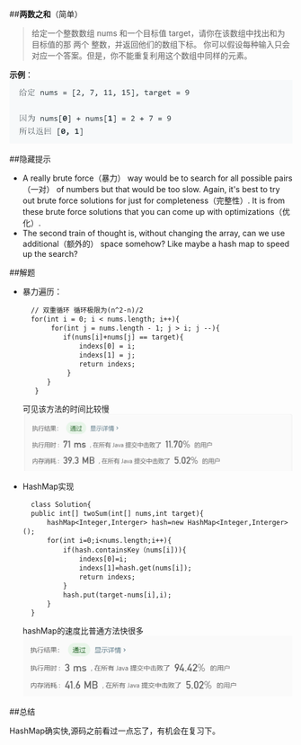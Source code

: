 ##**两数之和**（简单）
>给定一个整数数组 nums 和一个目标值 target，请你在该数组中找出和为目标值的那 两个 整数，并返回他们的数组下标。
你可以假设每种输入只会对应一个答案。但是，你不能重复利用这个数组中同样的元素。

**示例**：
![](pic/1.jpg)


##隐藏提示

- A really brute force（暴力） way would be to search for all possible pairs（一对） of numbers but that would be too slow. Again, it's best to try out brute force solutions for just for completeness（完整性）. It is from these brute force solutions that you can come up with optimizations（优化）.
- The second train of thought is, without changing the array, can we use additional（额外的） space somehow? Like maybe a hash map to speed up the search?

##解题

- 暴力遍历：

		// 双重循环 循环极限为(n^2-n)/2 
		for(int i = 0; i < nums.length; i++){
	         for(int j = nums.length - 1; j > i; j --){
	            if(nums[i]+nums[j] == target){
	                indexs[0] = i;
	                indexs[1] = j; 
	                return indexs;
	             }
	        }
	     }

	可见该方法的时间比较慢
	![](pic/1time1.jpg)

- HashMap实现

		class Solution{
		public int[] twoSum(int[] nums,int target){
			hashMap<Integer,Interger> hash=new HashMap<Integer,Interger>();
			for(int i=0;i<nums.length;i++){
				if(hash.containsKey（nums[i])){
					indexs[0]=i;
					indexs[1]=hash.get(nums[i]);
					return indexs;
				}
				hash.put(target-nums[i],i);
			}
		}

	hashMap的速度比普通方法快很多
	![](pic/2time.jpg)

##总结

HashMap确实快,源码之前看过一点忘了，有机会在复习下。
